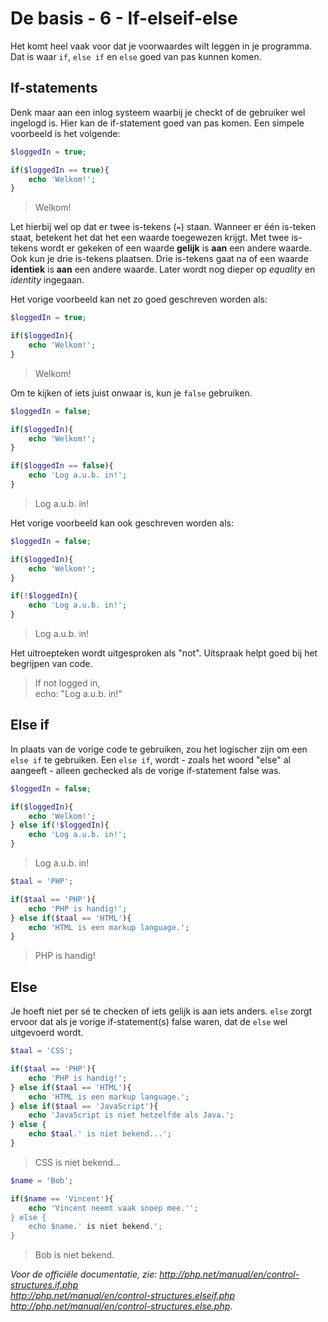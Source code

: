 # De basis - 6 - If-elseif-else

Het komt heel vaak voor dat je voorwaardes wilt leggen in je programma. Dat is waar `if`, `else if` en `else` goed van pas kunnen komen.

## If-statements
Denk maar aan een inlog systeem waarbij je checkt of de gebruiker wel ingelogd is. Hier kan de if-statement goed van pas komen. Een simpele voorbeeld is het volgende:

```php
$loggedIn = true;

if($loggedIn == true){
    echo 'Welkom!';
}
```

> Welkom!

Let hierbij wel op dat er twee is-tekens (`=`) staan. Wanneer er één is-teken staat, betekent het dat het een waarde toegewezen krijgt. Met twee is-tekens wordt er gekeken of een waarde **gelijk** is **aan** een andere waarde. Ook kun je drie is-tekens plaatsen. Drie is-tekens gaat na of een waarde **identiek** is **aan** een andere waarde. Later wordt nog dieper op *equality* en *identity* ingegaan.

Het vorige voorbeeld kan net zo goed geschreven worden als:

```php
$loggedIn = true;

if($loggedIn){
    echo 'Welkom!';
}
```

> Welkom!

Om te kijken of iets juist onwaar is, kun je `false` gebruiken.

```php
$loggedIn = false;

if($loggedIn){
    echo 'Welkom!';
}

if($loggedIn == false){
    echo 'Log a.u.b. in!';
}
```

> Log a.u.b. in!

Het vorige voorbeeld kan ook geschreven worden als:


```php
$loggedIn = false;

if($loggedIn){
    echo 'Welkom!';
}

if(!$loggedIn){
    echo 'Log a.u.b. in!';
}
```

> Log a.u.b. in!

Het uitroepteken wordt uitgesproken als "not". Uitspraak helpt goed bij het begrijpen van code.

> If not logged in,  
> echo: "Log a.u.b. in!"

## Else if

In plaats van de vorige code te gebruiken, zou het logischer zijn om een `else if` te gebruiken. Een `else if`, wordt - zoals het woord "else" al aangeeft - alleen gechecked als de vorige if-statement false was.

```php
$loggedIn = false;

if($loggedIn){
    echo 'Welkom!';
} else if(!$loggedIn){
    echo 'Log a.u.b. in!';
}
```

> Log a.u.b. in!

```php
$taal = 'PHP';

if($taal == 'PHP'){
    echo 'PHP is handig!';
} else if($taal == 'HTML'){
    echo 'HTML is een markup language.';
}
```

> PHP is handig!

## Else

Je hoeft niet per sé te checken of iets gelijk is aan iets anders. `else` zorgt ervoor dat als je vorige if-statement(s) false waren, dat de `else` wel uitgevoerd wordt.

```php
$taal = 'CSS';

if($taal == 'PHP'){
    echo 'PHP is handig!';
} else if($taal == 'HTML'){
    echo 'HTML is een markup language.';
} else if($taal == 'JavaScript'){
    echo 'JavaScript is niet hetzelfde als Java.';
} else {
    echo $taal.' is niet bekend...';
}
```

> CSS is niet bekend...

```php
$name = 'Bob';

if($name == 'Vincent'){
    echo 'Vincent neemt vaak snoep mee.'';
} else {
    echo $name.' is niet bekend.';
}
```

> Bob is niet bekend.

*Voor de officiële documentatie, zie:   http://php.net/manual/en/control-structures.if.php  
http://php.net/manual/en/control-structures.elseif.php  
http://php.net/manual/en/control-structures.else.php*.
